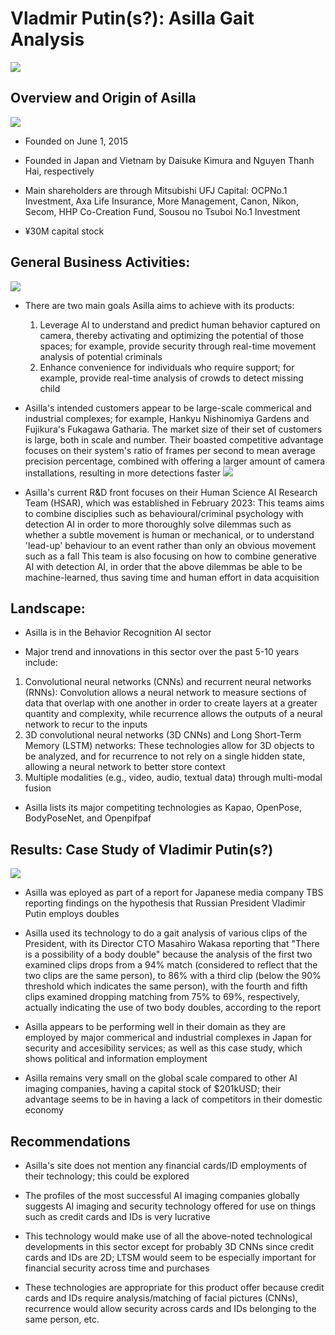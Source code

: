 # Vladmir Putin(s?): Asilla Gait Analysis

![](https://nypost.com/wp-content/uploads/sites/2/2022/05/vladimir-putin-russia-2022-double.jpg)

## Overview and Origin of Asilla

![](https://assets-global.website-files.com/64142097dba367215db4d3ae/64f012e550590940ae3b35b5_%E3%82%B9%E3%82%AF%E3%83%AA%E3%83%BC%E3%83%B3%E3%82%B7%E3%83%A7%E3%83%83%E3%83%88%202023-08-31%20130806-p-800.png)

* Founded on June 1, 2015

* Founded in Japan and Vietnam by Daisuke Kimura and Nguyen Thanh Hai, respectively

* Main shareholders are through Mitsubishi UFJ Capital: OCPNo.1 Investment, Axa Life Insurance, More Management, Canon, Nikon, Secom, HHP Co-Creation Fund, Sousou no Tsuboi No.1 Investment

* ¥30M capital stock


## General Business Activities:

![](https://showstoppers.com/wp-content/uploads/2021/12/Asilla2.png)

* There are two main goals Asilla aims to achieve with its products:
    1. Leverage AI to understand and predict human behavior captured on camera, thereby activating and optimizing the potential of those spaces; for example, provide security through real-time movement analysis of potential criminals
    2. Enhance convenience for individuals who require support; for example, provide real-time analysis of crowds to detect missing child

* Asilla's intended customers appear to be large-scale commerical and industrial complexes; for example, Hankyu Nishinomiya Gardens and Fujikura's Fukagawa Gatharia. The market size of their set of customers is large, both in scale and number. Their boasted competitive advantage focuses on their system's ratio of frames per second to mean average precision percentage, combined with offering a larger amount of camera installations, resulting in more detections faster
![](https://assets-global.website-files.com/64142097dba367215db4d3ae/644794238da47b845838f6f9_map.png)

* Asilla's current R&D front focuses on their Human Science AI Research Team (HSAR), which was established in February 2023:
    This teams aims to combine disciplies such as behavioural/criminal psychology with detection AI in order to more thoroughly solve dilemmas such as whether a subtle movement is human or mechanical, or to understand 'lead-up' behaviour to an event rather than only an obvious movement such as a fall
    This team is also focusing on how to combine generative AI with detection AI, in order that the above dilemmas be able to be machine-learned, thus saving time and human effort in data acquisition


## Landscape:

* Asilla is in the Behavior Recognition AI sector

* Major trend and innovations in this sector over the past 5-10 years include:
1. Convolutional neural networks (CNNs) and recurrent neural networks (RNNs):
    Convolution allows a neural network to measure sections of data that overlap with one another in order to create layers at a greater quantity and complexity, while recurrence allows the outputs of a neural network to recur to the inputs
2. 3D convolutional neural networks (3D CNNs) and Long Short-Term Memory (LSTM) networks:
    These technologies allow for 3D objects to be analyzed, and for recurrence to not rely on a single hidden state, allowing a neural network to better store context   
3. Multiple modalities (e.g., video, audio, textual data) through multi-modal fusion 

* Asilla lists its major competiting technologies as Kapao, OpenPose, BodyPoseNet, and Openpifpaf


## Results: Case Study of Vladimir Putin(s?)

![](https://i.dailymail.co.uk/1s/2023/10/20/08/76744313-12648227-Gait_analysis_showed_considerable_differences_in_the_way_Putin_w-a-6_1697785601879.jpg)

* Asilla was eployed as part of a report for Japanese media company TBS reporting findings on the hypothesis that Russian President Vladimir Putin employs doubles

* Asilla used its technology to do a gait analysis of various clips of the President, with its Director CTO Masahiro Wakasa reporting that "There is a possibility of a body double" because the analysis of the first two examined clips drops from a 94% match (considered to reflect that the two clips are the same person), to 86% with a third clip (below the 90% threshold which indicates the same person), with the fourth and fifth clips examined dropping matching from 75% to 69%, respectively, actually indicating the use of two body doubles, according to the report

* Asilla appears to be performing well in their domain as they are employed by major commerical and industrial complexes in Japan for security and accesibility services; as well as this case study, which shows political and information employment

* Asilla remains very small on the global scale compared to other AI imaging companies, having a capital stock of $201kUSD; their advantage seems to be in having a lack of competitors in their domestic economy


## Recommendations

* Asilla's site does not mention any financial cards/ID employments of their technology; this could be explored

* The profiles of the most successful AI imaging companies globally suggests AI imaging and security technology offered for use on things such as credit cards and IDs is very lucrative

* This technology would make use of all the above-noted technological developments in this sector except for probably 3D CNNs since credit cards and IDs are 2D; LTSM would seem to be especially important for financial security across time and purchases

* These technologies are appropriate for this product offer because credit cards and IDs require analysis/matching of facial pictures (CNNs), recurrence would allow security across cards and IDs belonging to the same person, etc.
